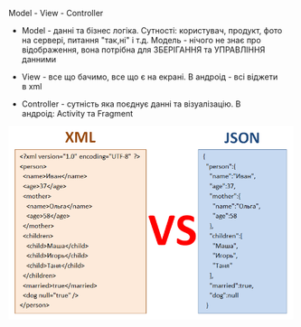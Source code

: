 Model - View - Controller 

-   Model - данні та бізнес логіка. Сутності: користувач, продукт, фото на сервері, питання "так,ні" і т.д. Модель - нічого не знає про відображення, вона потрібна для ЗБЕРІГАННЯ та УПРАВЛІННЯ данними 
    
-   View - все що бачимо, все що є на екрані. В андроід - всі віджети в xml 
    
-   Controller - сутність яка поєднує данні та візуалізацію. В андроід: Activity та Fragment

![alt text](pictures/009-1.png)
